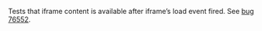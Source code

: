 Tests that iframe content is available after iframe’s load event fired. See [bug 76552](http://webkit.org/b/76552).
